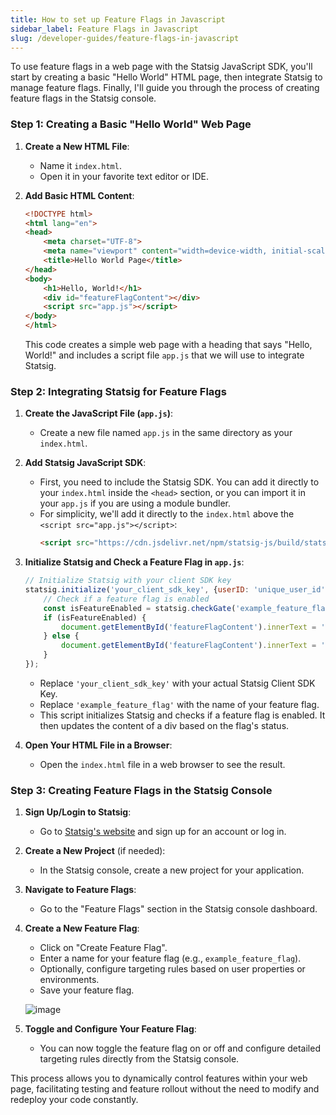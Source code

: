 ```yaml
---
title: How to set up Feature Flags in Javascript
sidebar_label: Feature Flags in Javascript
slug: /developer-guides/feature-flags-in-javascript
---
```


To use feature flags in a web page with the Statsig JavaScript SDK, you'll start by creating a basic "Hello World" HTML page, then integrate Statsig to manage feature flags. Finally, I'll guide you through the process of creating feature flags in the Statsig console.

### Step 1: Creating a Basic "Hello World" Web Page

1. **Create a New HTML File**:
   - Name it `index.html`.
   - Open it in your favorite text editor or IDE.

2. **Add Basic HTML Content**:
   ```html
   <!DOCTYPE html>
   <html lang="en">
   <head>
       <meta charset="UTF-8">
       <meta name="viewport" content="width=device-width, initial-scale=1.0">
       <title>Hello World Page</title>
   </head>
   <body>
       <h1>Hello, World!</h1>
       <div id="featureFlagContent"></div>
       <script src="app.js"></script>
   </body>
   </html>
   ```
   This code creates a simple web page with a heading that says "Hello, World!" and includes a script file `app.js` that we will use to integrate Statsig.

### Step 2: Integrating Statsig for Feature Flags

1. **Create the JavaScript File (`app.js`)**:
   - Create a new file named `app.js` in the same directory as your `index.html`.

2. **Add Statsig JavaScript SDK**:
   - First, you need to include the Statsig SDK. You can add it directly to your `index.html` inside the `<head>` section, or you can import it in your `app.js` if you are using a module bundler.
   - For simplicity, we'll add it directly to the `index.html` above the `<script src="app.js"></script>`:
     ```html
     <script src="https://cdn.jsdelivr.net/npm/statsig-js/build/statsig-prod-web-sdk.min.js"></script>
     ```

3. **Initialize Statsig and Check a Feature Flag in `app.js`**:
   ```javascript
   // Initialize Statsig with your client SDK key
   statsig.initialize('your_client_sdk_key', {userID: 'unique_user_id'}).then(() => {
       // Check if a feature flag is enabled
       const isFeatureEnabled = statsig.checkGate('example_feature_flag');
       if (isFeatureEnabled) {
           document.getElementById('featureFlagContent').innerText = 'Feature Flag is enabled!';
       } else {
           document.getElementById('featureFlagContent').innerText = 'Feature Flag is disabled.';
       }
   });
   ```
   - Replace `'your_client_sdk_key'` with your actual Statsig Client SDK Key.
   - Replace `'example_feature_flag'` with the name of your feature flag.
   - This script initializes Statsig and checks if a feature flag is enabled. It then updates the content of a div based on the flag's status.

4. **Open Your HTML File in a Browser**:
   - Open the `index.html` file in a web browser to see the result.

### Step 3: Creating Feature Flags in the Statsig Console

1. **Sign Up/Login to Statsig**:
   - Go to [Statsig's website](https://www.statsig.com/) and sign up for an account or log in.

2. **Create a New Project** (if needed):
   - In the Statsig console, create a new project for your application.

3. **Navigate to Feature Flags**:
   - Go to the "Feature Flags" section in the Statsig console dashboard.

4. **Create a New Feature Flag**:
   - Click on "Create Feature Flag".
   - Enter a name for your feature flag (e.g., `example_feature_flag`).
   - Optionally, configure targeting rules based on user properties or environments.
   - Save your feature flag.

   ![image](https://github.com/statsig-io/.github/assets/74588208/08e67ba8-b148-4b53-8a7e-ab17e3db4346)

5. **Toggle and Configure Your Feature Flag**:
   - You can now toggle the feature flag on or off and configure detailed targeting rules directly from the Statsig console.

This process allows you to dynamically control features within your web page, facilitating testing and feature rollout without the need to modify and redeploy your code constantly.